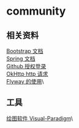 # community
## 相关资料
[Bootstrap 文档](https://v3.bootcss.com/components/)\
[Spring 文档](https://spring.io/guides)\
[Github 授权登录](https://developer.github.com/apps/building-oauth-apps/creating-an-oauth-app/)\
[OkHttp http 请求](https://square.github.io/okhttp/)\
[Flyway 的使用](https://flywaydb.org/getstarted/firststeps/maven)\

## 工具
[绘图软件 Visual-Paradigm](https://www.visual-paradigm.com/)\

